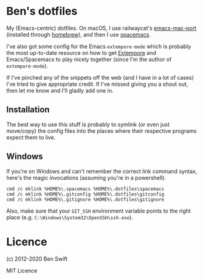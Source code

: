 # Ben's dotfiles

My (Emacs-centric) dotfiles. On macOS, I use railwaycat's
[emacs-mac-port](https://github.com/railwaycat/emacs-mac-port) (installed
through [homebrew](http://brew.sh)), and then I use
[spacemacs](https://spacemacs.org).

I've also got some config for the Emacs `extempore-mode` which is probably the
most up-to-date resource on how to get [Extempore](http://extempore.moso.com.au)
and Emacs/Spacemacs to play nicely together (since I'm the author of
`extempore-mode`).

If I've pinched any of the snippets off the web (and I have in a lot
of cases) I've tried to give appropriate credit.  If I've missed
giving you a shout out, then let me know and I'll gladly add one in.

## Installation

The best way to use this stuff is probably to symlink (or even just move/copy)
the config files into the places where their respective programs expect them to
live.

## Windows

If you're on Windows and can't remember the correct link command syntax, here's
the magic invocations (assuming you're in a powershell).

```
cmd /c mklink %HOME%\.spacemacs %HOME%\.dotfiles\spacemacs
cmd /c mklink %HOME%\.gitconfig %HOME%\.dotfiles\gitconfig
cmd /c mklink %HOME%\.gitignore %HOME%\.dotfiles\gitignore
```

Also, make sure that your `GIT_SSH` environment variable points to the right
place (e.g. `C:\Windows\System32\OpenSSH\ssh.exe`).

# Licence

(c) 2012-2020 Ben Swift

MIT Licence
